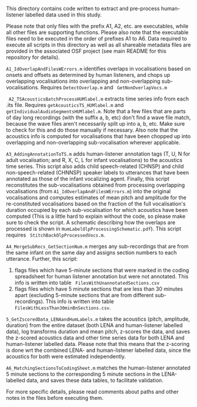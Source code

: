 This directory contains code written to extract and pre-process human-listener labelled data used in this study. 

Please note that only files with the prefix A1, A2, etc. are executables, while all other files are supporting functions. Please also note that the executable files need to be executed in the order of prefixes A1 to A6. Data required to execute all scripts in this directory as well as all shareable metadata files are provided in the associated OSF project (see main README for this repository for details).

`A1_IdOverlapAndFilesWErrors.m` identifies overlaps in vocalisations based on onsets and offsets as determined by human listeners, and chops up overlapping vocalisations into overlapping and non-overlapping sub-vocalisations. Requires `DetectOverlap.m` and ` GetNonOverlapVocs.m`

` A2_TSAcousticsBatchProcessHUMlabel.m` extracts time series info from each .its file. Requires `getAcousticsTS_HUMlabel.m` and `getIndividualAudioSegmentsHUMlabel.m`. Note that a few files that are parts of day long recordings (with the suffix a, b, etc) don't find a wave file match, because the wave files aren't necessarily split up into a, b, etc. Make sure to check for this and do those manually if necessary. Also note that the acoustics info is computed for vocalisations that have been chopped up into overlapping and non-overlapping sub-vocalisation wherever applicable. 

`A3_AddingAnnotationToTS.m` adds human-listener annotation tags (T, U, N for adult vocalisation; and R, X, C, L for infant vocalisations) to the acoustics time series. This script also adds child speech-related (CHNSP) and child non-speech-related (CHNNSP) speaker labels to utterances that have been annotated as those of the infant vocalizing agent. Finally, this script reconstitutes the sub-vocalisations obtained from processing overlapping vocalisations (from `A1_IdOverlapAndFilesWErrors.m`) into the original vocalisations and computes estimates of mean pitch and amplitude for the re-constituted vocalisations based on the fraction of the full vocalisation's duration occupied by each sub-vocalisation for which acoustics have been computed (This is a little hard to explain without the code, so please make sure to check the script. A schematic describing how the overlaps are processed is shown in `HumLabelOlpProcessingSchematic.pdf`). This script requires ` StitchBackOlpProcessedVocs.m`.
 
` A4_MergeSubRecs_GetSectionNum.m ` merges any sub-recordings that are from the same infant on the same day and assigns section numbers to each utterance. Further, this script:
1.	flags files which have 5-minute sections that were marked in the coding spreadsheet for human listener annotation but were not annotated. This info is written into table ` FilesWithUnannotatedSections.csv`
2.	flags files which have 5 minute sections that are less than 30 minutes apart (excluding 5-minute sections that are from different sub-recordings). This info is written into table ` FilesWithLessThan30minBnSections.csv`.

`5_GetZscoredData_LENAandHumLabels.m` takes the acoustics (pitch, amplitude, duration) from the entire dataset (both LENA and human-listener labelled data), log transforms duration and mean pitch, z-scores the data, and saves the z-scored acoustics data and other time series data for both LENA and human-listener labelled data. Please note that this means that the z-scoring is done wrt the combined LENA- and human-listener labelled data, since the acoustics for both were estimated independently. 

`A6_MatchingSectionsToCodingSheet.m` matches the human-listener annotated 5 minute sections to the corresponding 5 minute sections in the LENA-labelled data, and saves these data tables, to facilitate validation.

For more specific details, please read comments about paths and other notes in the files before executing them.
